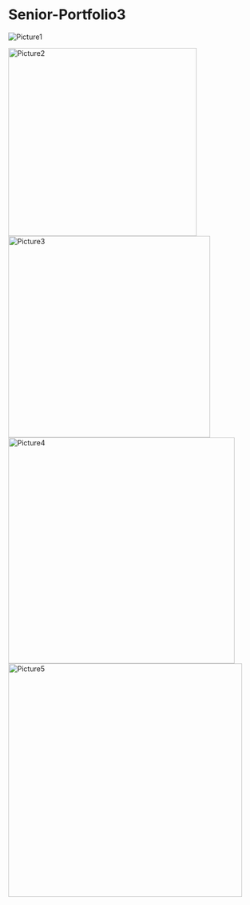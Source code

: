 # Senior-Portfolio3
![Picture1](https://user-images.githubusercontent.com/104097035/164302317-7da036fb-f50f-46cc-8eda-fb567aaf0a38.png)

<img width="377" alt="Picture2" src="https://user-images.githubusercontent.com/104097035/164305633-e8984905-350f-4282-97e3-55742ca08b20.png">

<img width="404" alt="Picture3" src="https://user-images.githubusercontent.com/104097035/164305909-496d4060-f4f9-48c3-9455-adefdb7c41a2.png">


<img width="453" alt="Picture4" src="https://user-images.githubusercontent.com/104097035/164306573-98515936-453b-4a3a-853e-d380e8b1794c.png">

<img width="468" alt="Picture5" src="https://user-images.githubusercontent.com/104097035/164306785-acfbc98b-1ecc-4d11-8e38-521fbb9df304.png">
